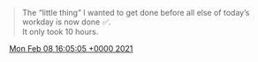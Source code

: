 > The “little thing” I wanted to get done before all else of today’s workday is now done ✅\.  
> It only took 10 hours\.

<img src="../../media/tweet.ico" width="12" /> [Mon Feb 08 16:05:05 +0000 2021](https://twitter.com/DromerDenker/status/1358809082463834113)